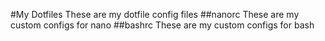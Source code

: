 #My Dotfiles
These are my dotfile config files
##nanorc
These are my custom configs for nano
##bashrc
These are my custom configs for bash

